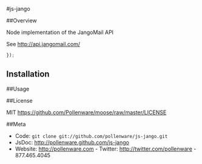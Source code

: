 #js-jango

##Overview

Node implementation of the JangoMail API 

See http://api.jangomail.com/

```javascript
});
```

## Installation

##Usage
  
##License

MIT <https://github.com/Pollenware/moose/raw/master/LICENSE>

##Meta

* Code: `git clone git://github.com/pollenware/js-jango.git`
* JsDoc: <http://pollenware.github.com/js-jango>
* Website:  <http://pollenware.com> - Twitter: <http://twitter.com/pollenware> - 877.465.4045
